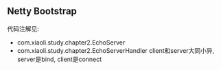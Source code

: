 ## Netty Bootstrap
代码注解见:
- com.xiaoli.study.chapter2.EchoServer
- com.xiaoli.study.chapter2.EchoServerHandler
client和server大同小异, server是bind, client是connect